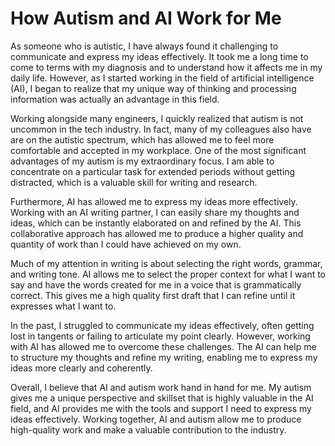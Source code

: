 # How Autism and AI Work for Me

As someone who is autistic, I have always found it challenging to communicate and express my ideas
effectively. It took me a long time to come to terms with my diagnosis and to understand how it
affects me in my daily life. However, as I started working in the field of artificial intelligence
(AI), I began to realize that my unique way of thinking and processing information was actually an
advantage in this field.

Working alongside many engineers, I quickly realized that autism is not uncommon in the tech
industry. In fact, many of my colleagues also have are on the autistic spectrum, which has allowed
me to feel more comfortable and accepted in my workplace. One of the most significant advantages of
my autism is my extraordinary focus. I am able to concentrate on a particular task for extended
periods without getting distracted, which is a valuable skill for writing and research.

Furthermore, AI has allowed me to express my ideas more effectively. Working with an AI writing
partner, I can easily share my thoughts and ideas, which can be instantly elaborated on and refined
by the AI. This collaborative approach has allowed me to produce a higher quality and quantity of
work than I could have achieved on my own.

Much of my attention in writing is about selecting the right words, grammar, and writing tone.  AI
allows me to select the proper context for what I want to say and have the words created for me
in a voice that is grammatically correct. This gives me a high quality first draft that I can 
refine until it expresses what I want to.

In the past, I struggled to communicate my ideas effectively, often getting lost in tangents or
failing to articulate my point clearly. However, working with AI has allowed me to overcome these
challenges. The AI can help me to structure my thoughts and refine my writing, enabling me to
express my ideas more clearly and coherently.

Overall, I believe that AI and autism work hand in hand for me. My autism gives me a unique
perspective and skillset that is highly valuable in the AI field, and AI provides me with the tools
and support I need to express my ideas effectively. Working together, AI and autism allow me to
produce high-quality work and make a valuable contribution to the industry.